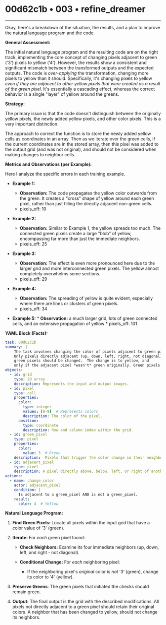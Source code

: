 # 00d62c1b • 003 • refine_dreamer

---
Okay, here's a breakdown of the situation, the results, and a plan to improve the natural language program and the code.

**General Assessment:**

The initial natural language program and the resulting code are on the right track, implementing the core concept of changing pixels adjacent to green ('3') pixels to yellow ('4'). However, the results show a consistent and significant mismatch between the transformed outputs and the expected outputs. The code is *over-applying* the transformation, changing more pixels to yellow than it should. Specifically, it's changing pixels to yellow *even if they are adjacent to other yellow pixels that were created as a result of the green pixel*. It's essentially a cascading effect, whereas the correct behavior is a single "layer" of yellow around the greens.

**Strategy:**

The primary issue is that the code doesn't distinguish between the originally yellow pixels, the newly added yellow pixels, and other color pixels. This is a very important distinction.

The approach to correct the function is to store the newly added yellow cells as coordinates in an array. Then as we iterate over the green cells, if the current coordinates are in the stored array, then this pixel was added to the output grid (and was not original), and should not be considered when making changes to neighbor cells.

**Metrics and Observations (per Example):**

Here I analyze the specific errors in each training example.

*   **Example 1:**
    *   **Observation:** The code propagates the yellow color outwards from the green. It creates a "cross" shape of yellow around each green pixel, rather than just filling the directly adjacent non-green cells.
    *    pixels_off: 10

*   **Example 2:**
    *   **Observation:**  Similar to Example 1, the yellow spreads too much. The connected green pixels create a large "blob" of yellow, encompassing far more than just the immediate neighbors.
    *   pixels_off: 25

*   **Example 3:**
    *   **Observation:**  The effect is even more pronounced here due to the larger grid and more interconnected green pixels.  The yellow almost completely overwhelms some sections.
    *    pixels_off: 29

*   **Example 4:**
    *   **Observation:** The spreading of yellow is quite evident, especially where there are lines or clusters of green pixels.
    *    pixels_off: 34

*    **Example 5:**
    *    **Observation:** a much larger grid, lots of green connected cells, and
         an extensive propagation of yellow
    *    pixels_off: 101

**YAML Block (Facts):**

```yaml
task: 00d62c1b
summary: |
    The task involves changing the color of pixels adjacent to green pixels.
    Only pixels directly adjacent (up, down, left, right, not diagonal) to
    green pixels should be changed.  The change is to yellow, and
    only if the adjacent pixel *wasn't* green originally. Green pixels remain unchanged.
objects:
  - id: grid
    type: 2D array
    description: Represents the input and output images.
  - id: pixel
    type: cell
    properties:
      color:
        type: integer
        values: [0-9]  # Represents colors
        description: The color of the pixel.
      position:
        type: coordinate
        description: Row and column index within the grid.
  - id: green_pixel
    type: pixel
    properties:
      color:
        value: 3  # Green
    description:  Pixels that trigger the color change in their neighbors.
  - id: adjacent_pixel
    type: pixel
    description: A pixel directly above, below, left, or right of another pixel.
actions:
  - name: change_color
    actor: adjacent_pixel
    condition: |
      Is adjacent to a green_pixel AND is not a green_pixel.
    result:
      color: 4  # Yellow
```

**Natural Language Program:**

1.  **Find Green Pixels:** Locate all pixels within the input grid that have a color value of '3' (green).

2.  **Iterate:** For *each* green pixel found:

    *   **Check Neighbors:** Examine its four immediate neighbors (up, down, left, and right - not diagonal).

    *   **Conditional Change:** For *each* neighboring pixel:
        *   If the neighboring pixel's *original* color is *not* '3' (green), change its color to '4' (yellow).

3. **Preserve Greens**: The green pixels that initiated the checks should remain green.
4.  **Output:** The final output is the grid with the described modifications. All pixels not directly adjacent to a green pixel should retain their original colors. A neighbor that has been changed to yellow, should not change its neighbors.

